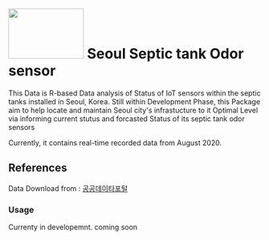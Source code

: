 # <img src = "https://user-images.githubusercontent.com/75022438/100533815-e6243280-324b-11eb-8f1f-e39a9b75168e.png" width = "150" height = "100"> Seoul Septic tank Odor sensor
This Data is R-based Data analysis of Status of IoT sensors within the septic tanks installed in Seoul, Korea. Still within Development Phase, this Package aim to help locate and maintain Seoul city's infrastucture to it Optimal Level via informing current stutus and forcasted Status of its septic tank odor sensors 

Currently, it contains real-time recorded data from August 2020.
## References
Data Download from : [공공데이타포털](https://www.data.go.kr/)
### Usage
Currenty in developemnt. coming soon

